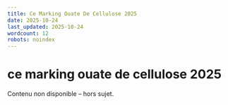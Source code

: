 ```yaml
---
title: Ce Marking Ouate De Cellulose 2025
date: 2025-10-24
last_updated: 2025-10-24
wordcount: 12
robots: noindex
---
```


# ce marking ouate de cellulose 2025

Contenu non disponible – hors sujet.